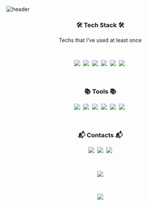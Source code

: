 ![header](https://capsule-render.vercel.app/api?type=soft&color=auto&height=150&section=header&text=A%20RI%20KIM&fontSize=70&animation=twinkling)

<h3 align="center">🛠 Tech Stack 🛠</h3>

<p align="center"> Techs that I've used at least once </p><br>

<p align="center">
  <img src="https://img.shields.io/badge/Java-007396?style=flat-square&logo=Java&logoColor=white"/></a>&nbsp 
  <img src="https://img.shields.io/badge/JavaScript-F7DF1E?style=flat-square&logo=JavaScript&logoColor=white"/></a>&nbsp 
  <img src="https://img.shields.io/badge/Spring-6DB33F?style=flat-square&logo=Spring&logoColor=white"/></a>&nbsp 
  <img src="https://img.shields.io/badge/css-1572B6?style=flat-square&logo=css3&logoColor=white"/></a>&nbsp 
  <img src="https://img.shields.io/badge/HTML-E34F26?style=flat-square&logo=HTML&logoColor=white"/></a>&nbsp 
  <img src="https://img.shields.io/badge/OracleCloud-F80000?style=flat-square&logo=Oracle&logoColor=white"/></a>&nbsp 
</p>
<br>

<h3 align="center">📚 Tools 📚</h3>
<p align="center">
  <img src="https://img.shields.io/badge/macOS-000000?style=flat-square&logo=macOS&logoColor=white"/></a>&nbsp  
  <img src="https://img.shields.io/badge/GitHub-181717?style=flat-square&logo=GitHub&logoColor=white"/></a>&nbsp 
  <img src="https://img.shields.io/badge/Eclipse%20IDE-2C2255?style=flat-square&logo=Eclipse%20IDE&logoColor=white"/></a>&nbsp 
  <img src="https://img.shields.io/badge/Visual%20Studio%20Code-007ACC?style=flat-square&logo=Visual%20Studio%20Code&logoColor=white"/></a>&nbsp 
  <img src="https://img.shields.io/badge/Slack-4A154B?style=flat-square&logo=Slack&logoColor=white"/></a>&nbsp 
  <img src="https://img.shields.io/badge/Notion-000000?style=flat-square&logo=Notion&logoColor=white"/></a>&nbsp 
</p>
<br>

<h3 align="center"> 📬 Contacts 📬 </h3>
<p align="center">
  <a href="https://.tistory.com/"><img src="http://img.shields.io/badge/tistory-000000?style=flat-square&logo=tistory&link="/></a>&nbsp
  <a href="https://www.instagram.com/__r__ii/"><img src="https://img.shields.io/badge/Instagram-E4405F?style=flat-square&logo=Instagram&logoColor=white&link=https://www.instagram.com/__r__ii/"/></a>&nbsp
  <a href="mailto:dkf7304@gmail.com"><img src="https://img.shields.io/badge/Gmail-d14836?style=flat-square&logo=Gmail&logoColor=white&link=mailto:dkf7304@gmail.com"/></a>
</p>
<br>

<p align="center">
<a href="https://github.com/dkf7304"><img src="https://hits.seeyoufarm.com/api/count/incr/badge.svg?url=https%3A%2F%2Fgithub.com%2Fdkf7304&count_bg=%23000000&title_bg=%23000000&icon=github.svg&icon_color=%23E7E7E7&title=GitHub&edge_flat=false)"/></a>
</p>
<br>

<p align="center">
<img src="https://github-readme-stats.vercel.app/api?username=dkf7304&show_icons=true&theme=radical)"/></a>
</p>
<br>
